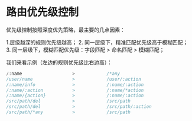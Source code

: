 # 路由优先级控制

优先级控制按照深度优先策略，最主要的几点因素：

1.层级越深的规则优先级越高；
2. 同一层级下，精准匹配优先级高于模糊匹配；
3. 同一层级下，模糊匹配优先级：字段匹配 > 命名匹配 > 模糊匹配；

我们来看示例（左边的规则优先级比右边高）：
```go
/:name                   >            /*any
/user/name               >            /user/:action
/:name/info              >            /:name/:action
/:name/:action           >            /:name/*action
/:name/{action}          >            /:name/:action
/src/path/del            >            /src/path
/src/path/del            >            /src/path/:action
/src/path/*any           >            /src/path
```
